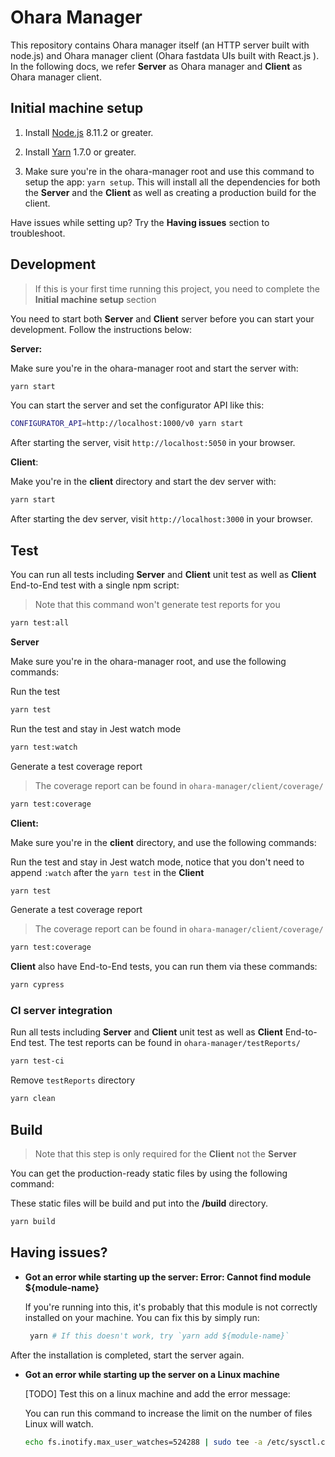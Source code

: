 # Ohara Manager

This repository contains Ohara manager itself (an HTTP server built with node.js) and Ohara manager client (Ohara fastdata UIs built with React.js ). In the following docs, we refer **Server** as Ohara manager and **Client** as Ohara manager client.

## Initial machine setup

1.  Install [Node.js](https://nodejs.org/en/) 8.11.2 or greater.

2.  Install [Yarn](https://yarnpkg.com/lang/en/) 1.7.0 or greater.

3.  Make sure you're in the ohara-manager root and use this command to setup the app: `yarn setup`. This will install all the dependencies for both the **Server** and the **Client** as well as creating a production build for the client.

Have issues while setting up? Try the **Having issues** section to troubleshoot.

## Development

> If this is your first time running this project, you need to complete the **Initial machine setup** section

You need to start both **Server** and **Client** server before you can start your development. Follow the instructions below:

**Server:**

Make sure you're in the ohara-manager root and start the server with:

```sh
yarn start
```

You can start the server and set the configurator API like this:

```sh
CONFIGURATOR_API=http://localhost:1000/v0 yarn start
```

After starting the server, visit `http://localhost:5050` in your browser.

**Client**:

Make you're in the **client** directory and start the dev server with:

```sh
yarn start
```

After starting the dev server, visit `http://localhost:3000` in your browser.

## Test

You can run all tests including **Server** and **Client** unit test as well as **Client** End-to-End test with a single npm script:

> Note that this command won't generate test reports for you

```sh
yarn test:all
```

**Server**

Make sure you're in the ohara-manager root, and use the following commands:

Run the test

```sh
yarn test
```

Run the test and stay in Jest watch mode

```sh
yarn test:watch
```

Generate a test coverage report

> The coverage report can be found in `ohara-manager/client/coverage/`

```sh
yarn test:coverage
```

**Client:**

Make sure you're in the **client** directory, and use the following commands:

Run the test and stay in Jest watch mode, notice that you don't need to append `:watch` after the `yarn test` in the **Client**

```sh
yarn test
```

Generate a test coverage report

> The coverage report can be found in `ohara-manager/client/coverage/`

```sh
yarn test:coverage
```

**Client** also have End-to-End tests, you can run them via these commands:

```sh
yarn cypress
```

### CI server integration

Run all tests including **Server** and **Client** unit test as well as **Client** End-to-End test. The test reports can be found in `ohara-manager/testReports/`

```sh
yarn test-ci
```

Remove `testReports` directory

```sh
yarn clean
```

## Build

> Note that this step is only required for the **Client** not the **Server**

You can get the production-ready static files by using the following command:

These static files will be build and put into the **/build** directory.

```sh
yarn build
```

## Having issues?

- **Got an error while starting up the server: Error: Cannot find module ${module-name}**

  If you're running into this, it's probably that this module is not correctly installed on your machine. You can fix this by simply run:

  ```sh
   yarn # If this doesn't work, try `yarn add ${module-name}`
  ```

After the installation is completed, start the server again.

- **Got an error while starting up the server on a Linux machine**

  [TODO] Test this on a linux machine and add the error message:

  You can run this command to increase the limit on the number of files Linux will watch.

  ```sh
  echo fs.inotify.max_user_watches=524288 | sudo tee -a /etc/sysctl.conf && sudo sysctl -p.
  ```
